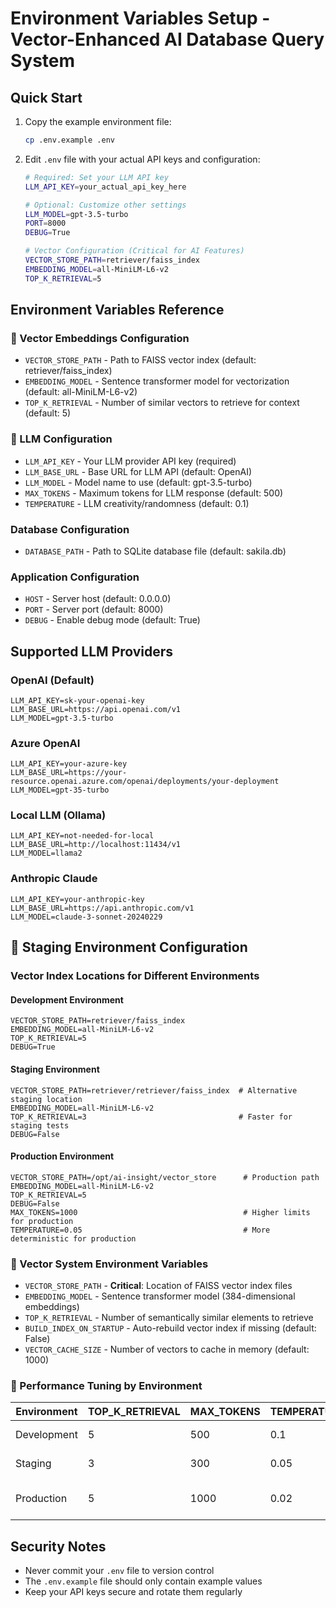 # Environment Variables Setup - Vector-Enhanced AI Database Query System

## Quick Start

1. Copy the example environment file:
   ```bash
   cp .env.example .env
   ```

2. Edit `.env` file with your actual API keys and configuration:
   ```bash
   # Required: Set your LLM API key
   LLM_API_KEY=your_actual_api_key_here
   
   # Optional: Customize other settings
   LLM_MODEL=gpt-3.5-turbo
   PORT=8000
   DEBUG=True
   
   # Vector Configuration (Critical for AI Features)
   VECTOR_STORE_PATH=retriever/faiss_index
   EMBEDDING_MODEL=all-MiniLM-L6-v2
   TOP_K_RETRIEVAL=5
   ```

## Environment Variables Reference

### 🔬 Vector Embeddings Configuration
- `VECTOR_STORE_PATH` - Path to FAISS vector index (default: retriever/faiss_index)
- `EMBEDDING_MODEL` - Sentence transformer model for vectorization (default: all-MiniLM-L6-v2)  
- `TOP_K_RETRIEVAL` - Number of similar vectors to retrieve for context (default: 5)

### 🤖 LLM Configuration
- `LLM_API_KEY` - Your LLM provider API key (required)
- `LLM_BASE_URL` - Base URL for LLM API (default: OpenAI)
- `LLM_MODEL` - Model name to use (default: gpt-3.5-turbo)
- `MAX_TOKENS` - Maximum tokens for LLM response (default: 500)
- `TEMPERATURE` - LLM creativity/randomness (default: 0.1)

### Database Configuration
- `DATABASE_PATH` - Path to SQLite database file (default: sakila.db)

### Application Configuration
- `HOST` - Server host (default: 0.0.0.0)
- `PORT` - Server port (default: 8000)
- `DEBUG` - Enable debug mode (default: True)

## Supported LLM Providers

### OpenAI (Default)
```env
LLM_API_KEY=sk-your-openai-key
LLM_BASE_URL=https://api.openai.com/v1
LLM_MODEL=gpt-3.5-turbo
```

### Azure OpenAI
```env
LLM_API_KEY=your-azure-key
LLM_BASE_URL=https://your-resource.openai.azure.com/openai/deployments/your-deployment
LLM_MODEL=gpt-35-turbo
```

### Local LLM (Ollama)
```env
LLM_API_KEY=not-needed-for-local
LLM_BASE_URL=http://localhost:11434/v1
LLM_MODEL=llama2
```

### Anthropic Claude
```env
LLM_API_KEY=your-anthropic-key
LLM_BASE_URL=https://api.anthropic.com/v1
LLM_MODEL=claude-3-sonnet-20240229
```

## 🚀 Staging Environment Configuration

### Vector Index Locations for Different Environments

#### Development Environment
```env
VECTOR_STORE_PATH=retriever/faiss_index
EMBEDDING_MODEL=all-MiniLM-L6-v2
TOP_K_RETRIEVAL=5
DEBUG=True
```

#### Staging Environment
```env
VECTOR_STORE_PATH=retriever/retriever/faiss_index  # Alternative staging location
EMBEDDING_MODEL=all-MiniLM-L6-v2
TOP_K_RETRIEVAL=3                                  # Faster for staging tests
DEBUG=False
```

#### Production Environment
```env
VECTOR_STORE_PATH=/opt/ai-insight/vector_store      # Production path
EMBEDDING_MODEL=all-MiniLM-L6-v2
TOP_K_RETRIEVAL=5
DEBUG=False
MAX_TOKENS=1000                                     # Higher limits for production
TEMPERATURE=0.05                                    # More deterministic for production
```

### 🔬 Vector System Environment Variables

- `VECTOR_STORE_PATH` - **Critical**: Location of FAISS vector index files
- `EMBEDDING_MODEL` - Sentence transformer model (384-dimensional embeddings)
- `TOP_K_RETRIEVAL` - Number of semantically similar elements to retrieve
- `BUILD_INDEX_ON_STARTUP` - Auto-rebuild vector index if missing (default: False)
- `VECTOR_CACHE_SIZE` - Number of vectors to cache in memory (default: 1000)

### 🎯 Performance Tuning by Environment

| Environment | TOP_K_RETRIEVAL | MAX_TOKENS | TEMPERATURE | Purpose |
|-------------|-----------------|------------|-------------|---------|
| Development | 5 | 500 | 0.1 | Full context, debugging |
| Staging | 3 | 300 | 0.05 | Fast testing, validation |
| Production | 5 | 1000 | 0.02 | Optimal accuracy, deterministic |

## Security Notes

- Never commit your `.env` file to version control
- The `.env.example` file should only contain example values
- Keep your API keys secure and rotate them regularly

